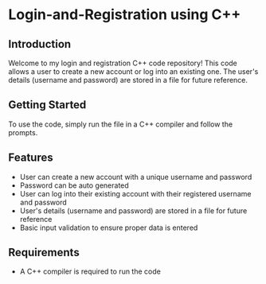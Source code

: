 # Login-and-Registration using C++
## Introduction
Welcome to my login and registration C++ code repository! This code allows a user to create a new account or log into an existing one. The user's details (username and password) are stored in a file for future reference.

## Getting Started
To use the code, simply run the file in a C++ compiler and follow the prompts.

## Features
- User can create a new account with a unique username and password
- Password can be auto generated
- User can log into their existing account with their registered username and password
- User's details (username and password) are stored in a file for future reference
- Basic input validation to ensure proper data is entered

## Requirements
- A C++ compiler is required to run the code



